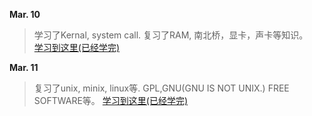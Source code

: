 
**Mar. 10**
>学习了Kernal, system call. 复习了RAM, 南北桥，显卡，声卡等知识。  
[学习到这里(已经学完)](http://linux.vbird.org/linux_basic/0105computers.php)  

**Mar. 11**
>复习了unix, minix, linux等. GPL,GNU(GNU IS NOT UNIX.) FREE SOFTWARE等。
[学习到这里(已经学完)](http://linux.vbird.org/linux_basic/0110whatislinux.php)



